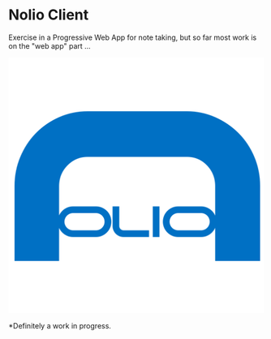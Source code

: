 # Nolio Client

Exercise in a Progressive Web App for note taking, but so far most work is on the "web app" part ...

  ![Nolio Icon](/style/nolio-icon_512.png)

*Definitely a work in progress.

